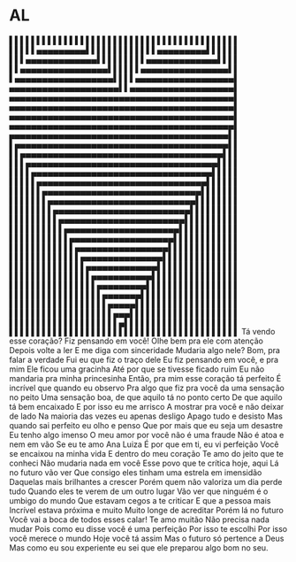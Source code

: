 # AL
▌▌▌▌▌▌▌▌▌▌▌▌▌▌▌▌▌▌▌▌▌▌▌▌▌▌▌▌▌▌▌▌▌▌▌▌▌▌▌▌▌▌  ▌▌▌▌▌▄▄▄▄▄▄▄▄▄▌▌▌▌▌▌▌▌▌▌▌▌▌▄▄▄▄▄▄▄▄▄▌▌▌▌▌▌ ▌▌▌▄▄▄▄▄▄▄▄▄▄▄▄▄▌▌▌▌▌▌▌▌▌▄▄▄▄▄▄▄▄▄▄▄▄▄▌▌▌▌ ▌▌▄▄▄▄▄▄▄▄▄▄▄▄▄▄▄▄▌▌▌▌▌▌▄▄▄▄▄▄▄▄▄▄▄▄▄▄▄▄▌▌ ▌▄▄▄▄▄▄▄▄▄▄▄▄▄▄▄▄▄▄▌▌▌▌▄▄▄▄▄▄▄▄▄▄▄▄▄▄▄▄▄▄▌ ▄▄▄▄▄▄▄▄▄▄▄▄▄▄▄▄▄▄▄▄▌▌▄▄▄▄▄▄▄▄▄▄▄▄▄▄▄▄▄▄▄▌ ▄▄▄▄▄▄▄▄▄▄▄▄▄▄▄▄▄▄▄▄▄▄▄▄▄▄▄▄▄▄▄▄▄▄▄▄▄▄▄▄▄▌ ▄▄▄▄▄▄▄▄▄▄▄▄▄▄▄▄▄▄▄▄▄▄▄▄▄▄▄▄▄▄▄▄▄▄▄▄▄▄▄▄▄▌ ▄▄▄▄▄▄▄▄▄▄▄▄▄▄▄▄▄▄▄▄▄▄▄▄▄▄▄▄▄▄▄▄▄▄▄▄▄▄▄▄▄▌ ▄▄▄▄▄▄▄▄▄▄▄▄▄▄▄▄▄▄▄▄▄▄▄▄▄▄▄▄▄▄▄▄▄▄▄▄▄▄▄▄▄▌ ▄▄▄▄▄▄▄▄▄▄▄▄▄▄▄▄▄▄▄▄▄▄▄▄▄▄▄▄▄▄▄▄▄▄▄▄▄▄▄▄▌▌ ▌▄▄▄▄▄▄▄▄▄▄▄▄▄▄▄▄▄▄▄▄▄▄▄▄▄▄▄▄▄▄▄▄▄▄▄▄▄▄▄▌▌ ▌▌▄▄▄▄▄▄▄▄▄▄▄▄▄▄▄▄▄▄▄▄▄▄▄▄▄▄▄▄▄▄▄▄▄▄▄▄▄▌▌▌ ▌▌▌▄▄▄▄▄▄▄▄▄▄▄▄▄▄▄▄▄▄▄▄▄▄▄▄▄▄▄▄▄▄▄▄▄▄▄▌▌▌▌ ▌▌▌▌▄▄▄▄▄▄▄▄▄▄▄▄▄▄▄▄▄▄▄▄▄▄▄▄▄▄▄▄▄▄▄▄▄▌▌▌▌▌ ▌▌▌▌▌▄▄▄▄▄▄▄▄▄▄▄▄▄▄▄▄▄▄▄▄▄▄▄▄▄▄▄▄▄▄▄▌▌▌▌▌▌ ▌▌▌▌▌▌▄▄▄▄▄▄▄▄▄▄▄▄▄▄▄▄▄▄▄▄▄▄▄▄▄▄▄▄▄▌▌▌▌▌▌▌ ▌▌▌▌▌▌▌▄▄▄▄▄▄▄▄▄▄▄▄▄▄▄▄▄▄▄▄▄▄▄▄▄▄▄▌▌▌▌▌▌▌▌ ▌▌▌▌▌▌▌▌▄▄▄▄▄▄▄▄▄▄▄▄▄▄▄▄▄▄▄▄▄▄▄▄▄▌▌▌▌▌▌▌▌▌ ▌▌▌▌▌▌▌▌▌▄▄▄▄▄▄▄▄▄▄▄▄▄▄▄▄▄▄▄▄▄▄▄▌▌▌▌▌▌▌▌▌▌ ▌▌▌▌▌▌▌▌▌▌▄▄▄▄▄▄▄▄▄▄▄▄▄▄▄▄▄▄▄▄▄▌▌▌▌▌▌▌▌▌▌▌ ▌▌▌▌▌▌▌▌▌▌▌▄▄▄▄▄▄▄▄▄▄▄▄▄▄▄▄▄▄▄▌▌▌▌▌▌▌▌▌▌▌▌ ▌▌▌▌▌▌▌▌▌▌▌▌▄▄▄▄▄▄▄▄▄▄▄▄▄▄▄▄▄▌▌▌▌▌▌▌▌▌▌▌▌▌ ▌▌▌▌▌▌▌▌▌▌▌▌▌▄▄▄▄▄▄▄▄▄▄▄▄▄▄▄▌▌▌▌▌▌▌▌▌▌▌▌▌▌ ▌▌▌▌▌▌▌▌▌▌▌▌▌▌▄▄▄▄▄▄▄▄▄▄▄▄▄▌▌▌▌▌▌▌▌▌▌▌▌▌▌▌ ▌▌▌▌▌▌▌▌▌▌▌▌▌▌▌▄▄▄▄▄▄▄▄▄▄▄▌▌▌▌▌▌▌▌▌▌▌▌▌▌▌▌ ▌▌▌▌▌▌▌▌▌▌▌▌▌▌▌▌▄▄▄▄▄▄▄▄▄▌▌▌▌▌▌▌▌▌▌▌▌▌▌▌▌▌ ▌▌▌▌▌▌▌▌▌▌▌▌▌▌▌▌▌▄▄▄▄▄▄▄▌▌▌▌▌▌▌▌▌▌▌▌▌▌▌▌▌▌ ▌▌▌▌▌▌▌▌▌▌▌▌▌▌▌▌▌▌▄▄▄▄▄▌▌▌▌▌▌▌▌▌▌▌▌▌▌▌▌▌▌▌ ▌▌▌▌▌▌▌▌▌▌▌▌▌▌▌▌▌▌▌▄▄▄▌▌▌▌▌▌▌▌▌▌▌▌▌▌▌▌▌▌▌▌ ▌▌▌▌▌▌▌▌▌▌▌▌▌▌▌▌▌▌▌▌▄▌▌▌▌▌▌▌▌▌▌▌▌▌▌▌▌▌▌▌▌▌ ▌▌▌▌▌▌▌▌▌▌▌▌▌▌▌▌▌▌▌▌▌▌▌▌▌▌▌▌▌▌▌▌▌▌▌▌▌▌▌▌▌▌  Tá vendo esse coração? Fiz pensando em você! Olhe bem pra ele com atenção Depois volte a ler E me diga com sinceridade Mudaria algo nele? Bom, pra falar a verdade Fui eu que fiz o traço dele Eu fiz pensando em você, e pra mim  Ele ficou uma gracinha Até por que se tivesse ficado ruim Eu não mandaria pra minha princesinha Então, pra mim esse coração tá perfeito É incrível que quando eu observo Pra algo que fiz pra você da uma sensação no peito Uma sensação boa, de que aquilo tá no ponto certo De que aquilo tá bem encaixado  E por isso eu me arrisco A mostrar pra você e não deixar de lado Na maioria das vezes eu apenas desligo Apago tudo e desisto Mas quando sai perfeito eu olho e penso Que por mais que eu seja um desastre  Eu tenho algo imenso O meu amor por você não é uma fraude Não é atoa e nem em vão Se eu te amo Ana Luiza É por que em ti, eu vi perfeição Você se encaixou na minha vida E dentro do meu coração Te amo do jeito que te conheci Não mudaria nada em você Esse povo que te crítica hoje, aqui Lá no futuro vão ver Que consigo eles tinham uma estrela em imensidão Daquelas mais brilhantes a crescer Porém quem não valoriza um dia perde tudo Quando eles te verem de um outro lugar Vão ver que ninguém é o umbigo do mundo Que estavam cegos a te criticar E que a pessoa mais Incrível estava próxima e muito Muito longe de acreditar Porém lá no futuro Você vai a boca de todos esses calar! Te amo muitão Não precisa nada mudar Pois como eu disse você é uma perfeição Por isso te escolhi Por isso você merece o mundo Hoje você tá assim Mas o futuro só pertence a Deus Mas como eu sou experiente eu sei que ele preparou algo bom no seu.
